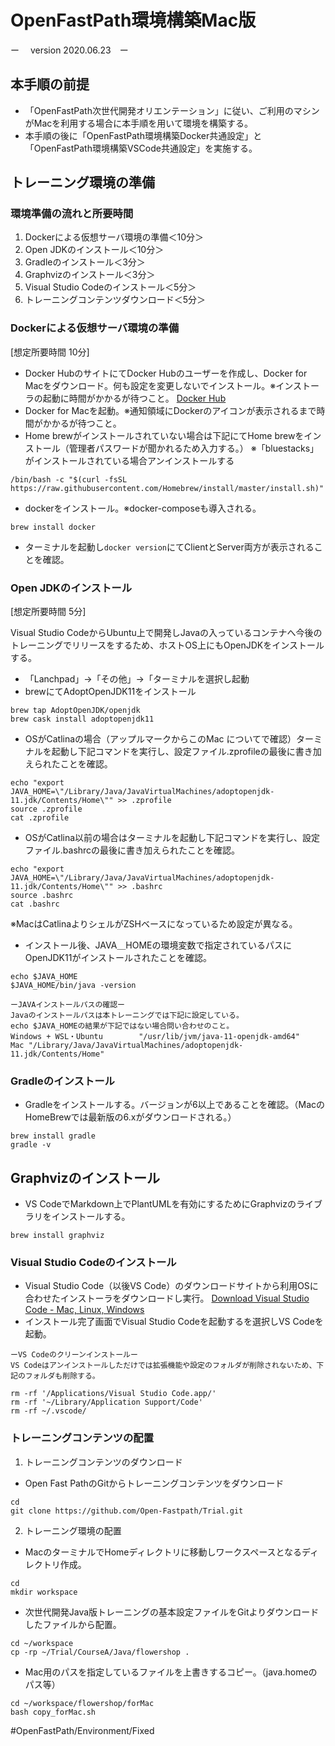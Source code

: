 # OpenFastPath環境構築Mac版
ー　 version 2020.06.23　ー

## 本手順の前提

* 「OpenFastPath次世代開発オリエンテーション」に従い、ご利用のマシンがMacを利用する場合に本手順を用いて環境を構築する。
* 本手順の後に「OpenFastPath環境構築Docker共通設定」と「OpenFastPath環境構築VSCode共通設定」を実施する。 

## トレーニング環境の準備

### 環境準備の流れと所要時間

1. Dockerによる仮想サーバ環境の準備＜10分＞
2. Open JDKのインストール＜10分＞
3. Gradleのインストール＜3分＞
4. Graphvizのインストール＜3分＞
5. Visual Studio Codeのインストール＜5分＞
6. トレーニングコンテンツダウンロード＜5分＞

### Dockerによる仮想サーバ環境の準備
[想定所要時間 10分]

* Docker HubのサイトにてDocker Hubのユーザーを作成し、Docker for Macをダウンロード。何も設定を変更しないでインストール。※インストーラの起動に時間がかかるが待つこと。
[Docker Hub](https://hub.docker.com/editions/community/docker-ce-desktop-windows/)
* Docker for Macを起動。※通知領域にDockerのアイコンが表示されるまで時間がかかるが待つこと。
* Home brewがインストールされていない場合は下記にてHome brewをインストール（管理者パスワードが聞かれるため入力する。）
※「bluestacks」がインストールされている場合アンインストールする
```
/bin/bash -c "$(curl -fsSL https://raw.githubusercontent.com/Homebrew/install/master/install.sh)"
```

* dockerをインストール。※docker-composeも導入される。
```
brew install docker
```

* ターミナルを起動し`docker version`にてClientとServer両方が表示されることを確認。

### Open JDKのインストール
[想定所要時間 5分]

Visual Studio CodeからUbuntu上で開発しJavaの入っているコンテナへ今後のトレーニングでリリースをするため、ホストOS上にもOpenJDKをインストールする。

* 「Lanchpad」→「その他」→「ターミナルを選択し起動
* brewにてAdoptOpenJDK11をインストール
```
brew tap AdoptOpenJDK/openjdk
brew cask install adoptopenjdk11
```

* OSがCatlinaの場合（アップルマークからこのMac についてで確認）ターミナルを起動し下記コマンドを実行し、設定ファイル.zprofileの最後に書き加えられたことを確認。
```
echo "export JAVA_HOME=\"/Library/Java/JavaVirtualMachines/adoptopenjdk-11.jdk/Contents/Home\"" >> .zprofile
source .zprofile
cat .zprofile
```

* OSがCatlina以前の場合はターミナルを起動し下記コマンドを実行し、設定ファイル.bashrcの最後に書き加えられたことを確認。
```
echo "export JAVA_HOME=\"/Library/Java/JavaVirtualMachines/adoptopenjdk-11.jdk/Contents/Home\"" >> .bashrc
source .bashrc
cat .bashrc
```

※MacはCatlinaよりシェルがZSHベースになっているため設定が異なる。

* インストール後、JAVA＿HOMEの環境変数で指定されているパスにOpenJDK11がインストールされたことを確認。
```
echo $JAVA_HOME
$JAVA_HOME/bin/java -version
```

```
ーJAVAインストールパスの確認ー
Javaのインストールパスは本トレーニングでは下記に設定している。
echo $JAVA_HOMEの結果が下記ではない場合問い合わせのこと。
Windows + WSL・Ubuntu		"/usr/lib/jvm/java-11-openjdk-amd64"
Mac	"/Library/Java/JavaVirtualMachines/adoptopenjdk-11.jdk/Contents/Home"
```

###  Gradleのインストール

* Gradleをインストールする。バージョンが6以上であることを確認。（MacのHomeBrewでは最新版の6.xがダウンロードされる。）
```
brew install gradle
gradle -v
```

## Graphvizのインストール

* VS CodeでMarkdown上でPlantUMLを有効にするためにGraphvizのライブラリをインストールする。
```
brew install graphviz
```


### Visual Studio Codeのインストール

* Visual Studio Code（以後VS Code）のダウンロードサイトから利用OSに合わせたインストーラをダウンロードし実行。
[Download Visual Studio Code - Mac, Linux, Windows](https://code.visualstudio.com/download)
* インストール完了画面でVisual Studio Codeを起動するを選択しVS Codeを起動。
```
ーVS Codeのクリーンインストールー
VS Codeはアンインストールしただけでは拡張機能や設定のフォルダが削除されないため、下記のフォルダも削除する。

rm -rf '/Applications/Visual Studio Code.app/'
rm -rf '~/Library/Application Support/Code'
rm -rf ~/.vscode/
```

### トレーニングコンテンツの配置

1. トレーニングコンテンツのダウンロード

* Open Fast PathのGitからトレーニングコンテンツをダウンロード
```
cd
git clone https://github.com/Open-Fastpath/Trial.git
```

2. トレーニング環境の配置

* MacのターミナルでHomeディレクトリに移動しワークスペースとなるディレクトリ作成。
```
cd
mkdir workspace
```

* 次世代開発Java版トレーニングの基本設定ファイルをGitよりダウンロードしたファイルから配置。
```
cd ~/workspace
cp -rp ~/Trial/CourseA/Java/flowershop .
```

* Mac用のパスを指定しているファイルを上書きするコピー。（java.homeのパス等）
```
cd ~/workspace/flowershop/forMac
bash copy_forMac.sh
```

#OpenFastPath/Environment/Fixed
